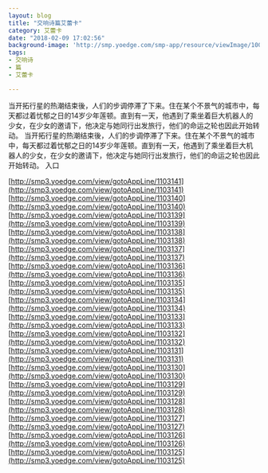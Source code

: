 ```yaml
---
layout: blog
title: "交响诗篇艾蕾卡"
category: 艾蕾卡
date: "2018-02-09 17:02:56"
background-image: 'http://smp.yoedge.com/smp-app/resource/viewImage/1003477appline.png'
tags:
- 交响诗
- 篇
- 艾蕾卡

---
```

当开拓行星的热潮结束後，人们的步调停滞了下来。住在某个不景气的城市中，每天都过着忧郁之日的14岁少年莲顿。直到有一天，他遇到了乘坐着巨大机器人的少女，在少女的邀请下，他决定与她同行出发旅行，他们的命运之轮也因此开始转动。
当开拓行星的热潮结束後，人们的步调停滞了下来。住在某个不景气的城市中，每天都过着忧郁之日的14岁少年莲顿。直到有一天，他遇到了乘坐着巨大机器人的少女，在少女的邀请下，他决定与她同行出发旅行，他们的命运之轮也因此开始转动。
入口

[http://smp3.yoedge.com/view/gotoAppLine/1103141](http://smp3.yoedge.com/view/gotoAppLine/1103141)
[http://smp3.yoedge.com/view/gotoAppLine/1103140](http://smp3.yoedge.com/view/gotoAppLine/1103140)
[http://smp3.yoedge.com/view/gotoAppLine/1103139](http://smp3.yoedge.com/view/gotoAppLine/1103139)
[http://smp3.yoedge.com/view/gotoAppLine/1103138](http://smp3.yoedge.com/view/gotoAppLine/1103138)
[http://smp3.yoedge.com/view/gotoAppLine/1103137](http://smp3.yoedge.com/view/gotoAppLine/1103137)
[http://smp3.yoedge.com/view/gotoAppLine/1103136](http://smp3.yoedge.com/view/gotoAppLine/1103136)
[http://smp3.yoedge.com/view/gotoAppLine/1103135](http://smp3.yoedge.com/view/gotoAppLine/1103135)
[http://smp3.yoedge.com/view/gotoAppLine/1103134](http://smp3.yoedge.com/view/gotoAppLine/1103134)
[http://smp3.yoedge.com/view/gotoAppLine/1103133](http://smp3.yoedge.com/view/gotoAppLine/1103133)
[http://smp3.yoedge.com/view/gotoAppLine/1103132](http://smp3.yoedge.com/view/gotoAppLine/1103132)
[http://smp3.yoedge.com/view/gotoAppLine/1103131](http://smp3.yoedge.com/view/gotoAppLine/1103131)
[http://smp3.yoedge.com/view/gotoAppLine/1103130](http://smp3.yoedge.com/view/gotoAppLine/1103130)
[http://smp3.yoedge.com/view/gotoAppLine/1103129](http://smp3.yoedge.com/view/gotoAppLine/1103129)
[http://smp3.yoedge.com/view/gotoAppLine/1103128](http://smp3.yoedge.com/view/gotoAppLine/1103128)
[http://smp3.yoedge.com/view/gotoAppLine/1103127](http://smp3.yoedge.com/view/gotoAppLine/1103127)
[http://smp3.yoedge.com/view/gotoAppLine/1103126](http://smp3.yoedge.com/view/gotoAppLine/1103126)
[http://smp3.yoedge.com/view/gotoAppLine/1103125](http://smp3.yoedge.com/view/gotoAppLine/1103125)

        
